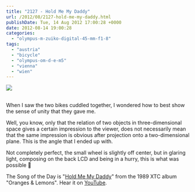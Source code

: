 ```yaml
---
title: "2127 - Hold Me My Daddy"
url: /2012/08/2127-hold-me-my-daddy.html
publishDate: Tue, 14 Aug 2012 17:00:28 +0000
date: 2012-08-14 19:00:28
categories: 
  - "olympus-m-zuiko-digital-45-mm-f1-8"
tags: 
  - "austria"
  - "bicycle"
  - "olympus-om-d-e-m5"
  - "vienna"
  - "wien"
---
```

<div class="container">
<div class="center"><a target="_blank" href="https://d25zfm9zpd7gm5.cloudfront.net/1200x1200/2012/20120814_123717_lr.jpg"><img src="https://d25zfm9zpd7gm5.cloudfront.net/0600x0600/2012/20120814_123717_lr.jpg" /></a></div>
</div>
<br />

When I saw the two bikes cuddled together, I wondered how to best show the sense of unity that they gave me. 

Well, you know, only that the relation of two objects in three-dimensional space gives a certain impression to the viewer, does not necessarily mean that the same impression is obvious after projection onto a two-dimensional plane. This is the angle that I ended up with.

 Not completely perfect, the small wheel is slightly off center, but in glaring light, composing on the back LCD and being in a hurry, this is what was possible 🙂

The Song of the Day is "<a href="http://www.lyricsmode.com/lyrics/x/xtc/hold_me_my_daddy.html" target="_blank">Hold Me My Daddy</a>" from the 1989 XTC album "Oranges &amp; Lemons". Hear it on <a href="http://www.youtube.com/watch?v=UzhY662xuFc" target="_blank">YouTube</a>.
